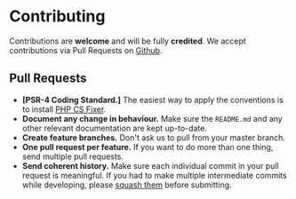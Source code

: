# Contributing

Contributions are **welcome** and will be fully **credited**. We accept contributions via Pull Requests on [Github](https://github.com/familytree365/genealogy).

## Pull Requests

-   **[PSR-4 Coding Standard.]** The easiest way to apply the conventions is to install [PHP CS Fixer](https://github.com/FriendsOfPHP/PHP-CS-Fixer).
-   **Document any change in behaviour.** Make sure the `README.md` and any other relevant documentation are kept up-to-date.
-   **Create feature branches.** Don't ask us to pull from your master branch.
-   **One pull request per feature.** If you want to do more than one thing, send multiple pull requests.
-   **Send coherent history.** Make sure each individual commit in your pull request is meaningful. If you had to make multiple intermediate commits while developing, please [squash them](http://www.git-scm.com/book/en/v2/Git-Tools-Rewriting-History#Changing-Multiple-Commit-Messages) before submitting.
